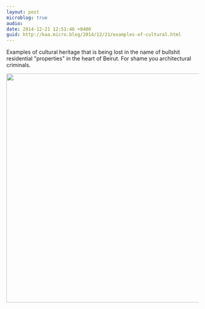 ```yaml
---
layout: post
microblog: true
audio: 
date: 2014-12-21 12:51:46 +0400
guid: http://kaa.micro.blog/2014/12/21/examples-of-cultural.html
---
```

Examples of cultural heritage that is being lost in the name of bullshit residential "properties" in the heart of Beirut. For shame you architectural criminals.

<img src="https://www.kaa.bz/uploads/2018/61cccd5943.jpg" width="600" height="600" />
